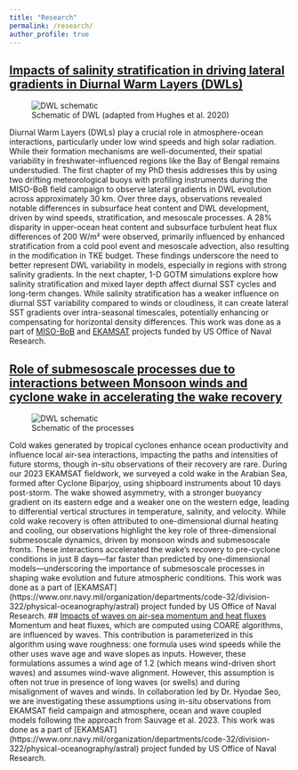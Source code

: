 ```yaml
---
title: "Research"
permalink: /research/
author_profile: true
---
```


## <ins>Impacts of salinity stratification in driving lateral gradients in Diurnal Warm Layers (DWLs)</ins>
<figure>
  <img
  src="https://kerhalkarsid.github.io/files/DWL.png"
  alt="DWL schematic">
  <figcaption>Schematic of DWL (adapted from Hughes et al. 2020)</figcaption>
</figure>


Diurnal Warm Layers (DWLs) play a crucial role in atmosphere-ocean interactions, particularly under low wind speeds and high solar radiation. While their formation mechanisms are well-documented, their spatial variability in freshwater-influenced regions like the Bay of Bengal remains understudied. The first chapter of my PhD thesis addresses this by using two drifting meteorological buoys with profiling instruments during the MISO-BoB field campaign to observe lateral gradients in DWL evolution across approximately 30 km. Over three days, observations revealed notable differences in subsurface heat content and DWL development, driven by wind speeds, stratification, and mesoscale processes. A 28% disparity in upper-ocean heat content and subsurface turbulent heat flux differences of 200 W/m² were observed, primarily influenced by enhanced stratification from a cold pool event and mesoscale advection, also resulting in the modification in TKE budget. These findings underscore the need to better represent DWL variability in models, especially in regions with strong salinity gradients. In the next chapter, 1-D GOTM simulations explore how salinity stratification and mixed layer depth affect diurnal SST cycles and long-term changes. While salinity stratification has a weaker influence on diurnal SST variability compared to winds or cloudiness, it can create lateral SST gradients over intra-seasonal timescales, potentially enhancing or compensating for horizontal density differences. This work was done as a part of [MISO-BoB](https://www.onr.navy.mil/organization/departments/code-32/division-322/physical-oceanography/miso-bob-dri) and [EKAMSAT](https://www.onr.navy.mil/organization/departments/code-32/division-322/physical-oceanography/astral) projects funded by US Office of Naval Research.

## <ins>Role of submesoscale processes due to interactions between Monsoon winds and cyclone wake in accelerating the wake recovery</ins>
<figure>
  <img
  src="https://kerhalkarsid.github.io/files/schematic_figure5.png"
  alt="DWL schematic">
  <figcaption>Schematic of the processes</figcaption>
</figure>
Cold wakes generated by tropical cyclones enhance ocean productivity and influence local air-sea interactions, impacting the paths and intensities of future storms, though in-situ observations of their recovery are rare. During our 2023 EKAMSAT fieldwork, we surveyed a cold wake in the Arabian Sea, formed after Cyclone Biparjoy, using shipboard instruments about 10 days post-storm. The wake showed asymmetry, with a stronger buoyancy gradient on its eastern edge and a weaker one on the western edge, leading to differential vertical structures in temperature, salinity, and velocity. While cold wake recovery is often attributed to one-dimensional diurnal heating and cooling, our observations highlight the key role of three-dimensional submesoscale dynamics, driven by monsoon winds and submesoscale fronts. These interactions accelerated the wake’s recovery to pre-cyclone conditions in just 8 days—far faster than predicted by one-dimensional models—underscoring the importance of submesoscale processes in shaping wake evolution and future atmospheric conditions. This work was done as a part of [EKAMSAT](https://www.onr.navy.mil/organization/departments/code-32/division-322/physical-oceanography/astral) project funded by US Office of Naval Research.
## <ins>Impacts of waves on air-sea momentum and heat fluxes</ins>
Momentum and heat fluxes, which are computed using COARE algorithms, are influenced by waves. This contribution is parameterized in this algorithm using wave roughness: one formula uses wind speeds while the other uses wave age and wave slopes as inputs. However, these formulations assumes a wind age of 1.2 (which means wind-driven short waves) and assumes wind-wave alignment. However, this assumption is often not true in presence of long waves (or swells) and during misalignment of waves and winds. In collaboration led by Dr. Hyodae Seo, we are investigating these assumptions using in-situ observations from EKAMSAT field campaign and atmosphere, ocean and wave coupled models following the approach from Sauvage et al. 2023. This work was done as a part of [EKAMSAT](https://www.onr.navy.mil/organization/departments/code-32/division-322/physical-oceanography/astral) project funded by US Office of Naval Research.